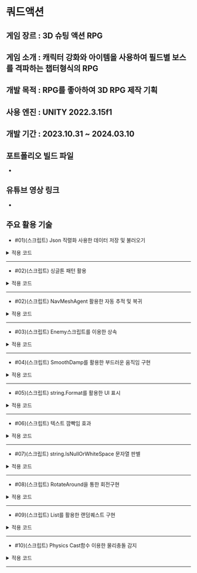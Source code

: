 # 쿼드액션
## 게임 장르 : 3D 슈팅 액션 RPG
## 게임 소개 : 캐릭터 강화와 아이템을 사용하여 필드별 보스를 격파하는 챕터형식의 RPG
## 개발 목적 : RPG를 좋아하여 3D RPG 제작 기획
## 사용 엔진 : UNITY 2022.3.15f1
## 개발 기간 : 2023.10.31 ~ 2024.03.10
## 포트폴리오 빌드 파일 
-
## 유튜브 영상 링크
-
## 주요 활용 기술
- #01)(스크립트) Json 직렬화 사용한 데이터 저장 및 불러오기
<details>
<summary>적용 코드</summary>
  
```
      public void SaveData()
    {
        string data = JsonUtility.ToJson(nowPlayer); // JsonUtility.ToJson 메서드를 사용하여 JSON 포맷으로 직렬화(전환)
        File.WriteAllText(path + nowSlot.ToString(), data);
    }

    public void LoadData()
    {
        string data = File.ReadAllText(path + nowSlot.ToString());
        nowPlayer = JsonUtility.FromJson<PlayerData>(data); // JSON을 다시 오브젝트로 전환하려면 JsonUtility.FromJson을 사용
    }
```

</details>

***

- #02)(스크립트) 싱글톤 패턴 활용
<details>
<summary>적용 코드</summary>
  
```
    public static DataManager instance; // 싱글톤패턴

    private void Awake()
    {
        if (instance == null)
        {
            instance = this;
        }
        else if (instance != this)
        {
            Destroy(instance.gameObject);
        }
        DontDestroyOnLoad(this.gameObject);
    }
```

</details>

***

- #02)(스크립트) NavMeshAgent 활용한 자동 추적 및 복귀
<details>
<summary>적용 코드</summary>
  
```
        if (nav.enabled) // 자동으로 플레이어 추적하기
        {   
            if(Vector3.Distance(transform.position, Spawnposition.position) < 70 && !isDead) // 몬스터와 스폰장소길이가 50보다 작을때 까지 플레이어를 추적
            {
                nav.SetDestination(Target.position); // SetDestination : 도착할 목표 위치 정할 함수
                nav.isStopped = !isChase;
            }
        }

        // 몬스터와 플레이어 길이가 50보다 길거나 플레이어가 몬스터스폰장소의 길이차이가 70일때
        if (Vector3.Distance(transform.position, Target.position) > 50 && !isDead || Vector3.Distance(Target.position, Spawnposition.position) > 70)
        {
            nav.enabled = false;
            if (Vector3.Distance(transform.position, Spawnposition.position) > 5f)
            {
                // 목표 방향을 바라보는 함수 호출
                LookAtSmooth(Spawnposition.position, 0.1f);
            }
        }
        else
        {
            nav.enabled = true;
        }
```

</details>

***

- #03)(스크립트) Enemy스크립트를 이용한 상속
<details>
<summary>적용 코드</summary>
  
```
    public class Boss : Enemy
{
    public GameObject missile; // 보스 미사일
    public Transform missilePortA; // 보스 미사일 위치A
    public Transform missilePortB; // 보스 미사일 위치B

    Vector3 lookVec; // 방향 벡터
    Vector3 tauntVec; // 플레이어 위치 - 방향 벡터

    public bool isLook;

    public bool notspawn;
```

</details>

***

- #04)(스크립트) SmoothDamp를 활용한 부드러운 움직임 구현
<details>
<summary>적용 코드</summary>
  
```
    private void LookAtSmooth(Vector3 targetPosition, float smoothTime)
    {
        Vector3 direction = targetPosition - transform.position;
        Quaternion toRotation = Quaternion.LookRotation(direction.normalized);

        transform.rotation = Quaternion.Slerp(transform.rotation, toRotation, smoothTime);

        // 이동을 부드럽게 하기 위해 SmoothDamp 함수 사용
        Vector3 velocity = Vector3.zero;
        transform.position = Vector3.SmoothDamp(transform.position, targetPosition, ref velocity, smoothTime);
    }
```

</details>

***

- #05)(스크립트) string.Format를 활용한 UI 표시
<details>
<summary>적용 코드</summary>
  
```
        //상단 UI

        int hour = (int)(playTime / 3600);
        int min = (int)((playTime - hour * 3600) / 60);
        int sec = (int)(playTime % 60);
        playTimeText.text = string.Format("{0:00}", hour) + ":" + string.Format("{0:00}", min) + ":" + string.Format("{0:00}", sec);

        //플레이어 UI
        playerHealthText.text = player.health + " / " + player.maxhealth;
        playerCoinText.text = string.Format("{0:n0}", player.coin);
        if (player.equipWeapon == null)
            playerAmmoText.text = "- / " + player.ammo;
        else if (player.equipWeapon.type == Weapon.Type.Melee)
            playerAmmoText.text = "- / " + player.ammo;
        else
            playerAmmoText.text = player.equipWeapon.curammo + " / " + player.ammo;
```

</details>

***

- #06)(스크립트) 텍스트 깜빡임 효과
<details>
<summary>적용 코드</summary>
  
```
    public IEnumerator BossCreateText() // UI 보스 출현 깜빡임효과
    {
        while (bosscomingText.color.a > 0) // 알파 값 감소
        {
            bosscomingText.color = new Color(bosscomingText.color.r, bosscomingText.color.g, bosscomingText.color.b, bosscomingText.color.a - (Time.deltaTime * 1f));
            bosscomingImage.color = new Color(bosscomingImage.color.r, bosscomingImage.color.g, bosscomingImage.color.b, bosscomingImage.color.a - (Time.deltaTime * 1f));
            yield return null;
        }

        yield return new WaitForSeconds(0.1f);

        // 텍스트가 서서히 나타나도록 함
        while (bosscomingText.color.a < 1) // 알파 값 다시 증가
        {
            bosscomingText.color = new Color(bosscomingText.color.r, bosscomingText.color.g, bosscomingText.color.b, bosscomingText.color.a + (Time.deltaTime * 1f));
            bosscomingImage.color = new Color(bosscomingImage.color.r, bosscomingImage.color.g, bosscomingImage.color.b, bosscomingImage.color.a + (Time.deltaTime * 1f));
            yield return null;
        }

        // 대기
        yield return new WaitForSeconds(0.1f);
        StartCoroutine(BossCreateText());
    }
```

</details>

***

- #07)(스크립트) string.IsNullOrWhiteSpace 문자열 판별
<details>
<summary>적용 코드</summary>
  
```
    public void NextBtnClick()
    {
        if (string.IsNullOrWhiteSpace(text[Count + 1]) == false)
        {
            Count++;
            LudoText.text = text[Count];
        }
        else if(string.IsNullOrWhiteSpace(text[Count + 1]) == true)
        {
            NextBtn.SetActive(false);
            YesBtn.SetActive(true);
            NoBtn.SetActive(true);
        }

        SoundManager.instance.Effect_Sound.clip = SoundManager.instance.EffectGroup[12];
        SoundManager.instance.Effect_Sound.Play();
    }
```

</details>

***

- #08)(스크립트) RotateAround을 통한 회전구현
<details>
<summary>적용 코드</summary>
  
```
    public Transform target; // 타겟 설정
    public float orbitspeed; // 회전 속도
    Vector3 offset;
    // Start is called before the first frame update
    void Start()
    {
        offset = transform.position - target.position;
    }

    void Update()
    {
        transform.position = target.position + offset;
        transform.RotateAround(target.position, Vector3.up, orbitspeed * Time.deltaTime); // RotateAround 회전시켜주는함수
        offset = transform.position - target.position;
    }
```

</details>

***

- #09)(스크립트) List를 활용한 랜덤퀘스트 구현
<details>
<summary>적용 코드</summary>
  
```
public class QuestData
{
    public int QuestID;
    public string QuestTitle;
    public string ContentText;
    public bool Clear;
    public int Giftitem;
    public int Giftvalue;
}

public QuestDataList questDataList = new QuestDataList(); // 퀘스트 목록을 저장할 객체

    void QuestList()
    {
        QuestData newQuest1 = new QuestData();
        newQuest1.QuestID = 1;
        newQuest1.QuestTitle = "마을의 일거리를 도와주세요!";
        newQuest1.ContentText = "일이 너무 많아서 쉴 수가 없어요.\n일 좀 정리해주세요!";
        newQuest1.Clear = false;
        newQuest1.Giftitem = 0;
        newQuest1.Giftvalue = 1000;
        questDataList.questDataList.Add(newQuest1);
     ......
    }
```

</details>

***

- #10)(스크립트) Physics Cast함수 이용한 물리충돌 감지
<details>
<summary>적용 코드</summary>
  
```
        RaycastHit[] rayHits = Physics.SphereCastAll(transform.position, 3, Vector3.up, 0f, LayerMask.GetMask("Player")); // 플레이어 감지
        foreach (RaycastHit hit in rayHits) // 플레이어가 감지됐다면
        {
            enterPlayer = hit.transform.gameObject.GetComponent<Player>();
            enterPlayer.nearObject = this.gameObject;
            FindPlayer = true;
            Debug.Log("플레이어가 왔습니다");
        }

        if(FindPlayer == true && rayHits.Length == 0) // 감지된 플레이어 배열이 0개라면,
        {
            FindPlayer = false;
            enterPlayer.nearObject = null;
            Exit();
            Debug.Log("플레이어가 떠낫습니다");
        }
```

</details>

***
